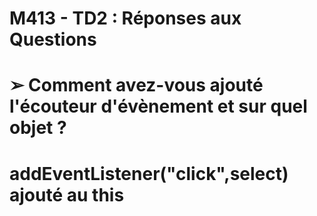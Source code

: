 # M413 - TD2 : Réponses aux Questions
# ➢ Comment avez-vous ajouté l'écouteur d'évènement et sur quel objet ?
# addEventListener("click",select) ajouté au this
#
#
#
#
#
#